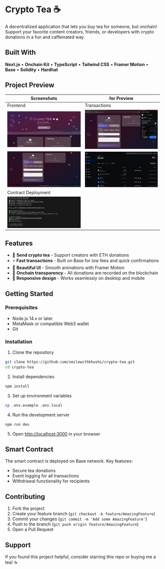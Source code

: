 # Crypto Tea ☕

A decentralized application that lets you buy tea for someone, but onchain! Support your favorite content creators, friends, or developers with crypto donations in a fun and caffeinated way.

## Built With

**Next.js** • **Onchain Kit** • **TypeScript** • **Tailwind CSS** • **Framer Motion** • **Base** • **Solidity** • **Hardhat**

## Project Preview

| Screenshots | for Preview |
|------------|-------------|
| Frontend | Transactions |
| ![Frontend](/screenshots/2-frontend.png) | ![Frontend](/screenshots/4-transaction.png) |
| ![Screenshot 2](/screenshots/3-frontend.png) | ![Frontend](/screenshots/5-success.png) |
| Contract Deployment |  |
| ![contract](/screenshots/1-contract-deployed.png) |  |


## Features

- 💸 **Send crypto tea** - Support creators with ETH donations
- ⚡ **Fast transactions** - Built on Base for low fees and quick confirmations
- 🎨 **Beautiful UI** - Smooth animations with Framer Motion
- 🔗 **Onchain transparency** - All donations are recorded on the blockchain
- 📱 **Responsive design** - Works seamlessly on desktop and mobile

## Getting Started

### Prerequisites

- Node.js 14.x or later
- MetaMask or compatible Web3 wallet
- Git

### Installation

1. Clone the repository
```bash
git clone https://github.com/smilewithkhushi/crypto-tea.git
cd crypto-tea
```

2. Install dependencies
```bash
npm install
```

3. Set up environment variables
```bash
cp .env.example .env.local
```

4. Run the development server
```bash
npm run dev
```

5. Open [http://localhost:3000](http://localhost:3000) in your browser

## Smart Contract

The smart contract is deployed on Base network. Key features:
- Secure tea donations
- Event logging for all transactions
- Withdrawal functionality for recipients

## Contributing

1. Fork the project
2. Create your feature branch (`git checkout -b feature/AmazingFeature`)
3. Commit your changes (`git commit -m 'Add some AmazingFeature'`)
4. Push to the branch (`git push origin feature/AmazingFeature`)
5. Open a Pull Request

## Support

If you found this project helpful, consider starring this repo or buying me a tea! ☕
